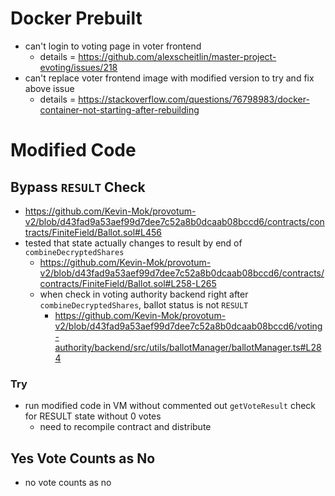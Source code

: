 # Docker Prebuilt
- can't login to voting page in voter frontend
  - details = https://github.com/alexscheitlin/master-project-evoting/issues/218
- can't replace voter frontend image with modified version 
  to try and fix above issue
  - details = https://stackoverflow.com/questions/76798983/docker-container-not-starting-after-rebuilding

# Modified Code
## Bypass `RESULT` Check
- https://github.com/Kevin-Mok/provotum-v2/blob/d43fad9a53aef99d7dee7c52a8b0dcaab08bccd6/contracts/contracts/FiniteField/Ballot.sol#L456
- tested that state actually changes to result by end of `combineDecryptedShares`
  * https://github.com/Kevin-Mok/provotum-v2/blob/d43fad9a53aef99d7dee7c52a8b0dcaab08bccd6/contracts/contracts/FiniteField/Ballot.sol#L258-L265
  * when check in voting authority backend right after `combineDecryptedShares`, 
    ballot status is not `RESULT` 
    * https://github.com/Kevin-Mok/provotum-v2/blob/d43fad9a53aef99d7dee7c52a8b0dcaab08bccd6/voting-authority/backend/src/utils/ballotManager/ballotManager.ts#L284

### Try
- run modified code in VM without commented out `getVoteResult` 
  check for RESULT state without 0 votes
  - need to recompile contract and distribute

## Yes Vote Counts as No 
- no vote counts as no
